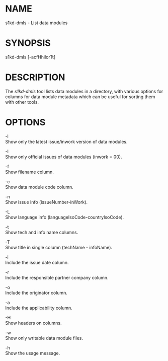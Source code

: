 NAME
====

s1kd-dmls - List data modules

SYNOPSIS
========

s1kd-dmls \[-acfHhilorTt\]

DESCRIPTION
===========

The *s1kd-dmls* tool lists data modules in a directory, with various options for columns for data module metadata which can be useful for sorting them with other tools.

OPTIONS
=======

-l  
Show only the latest issue/inwork version of data modules.

-I  
Show only official issues of data modules (inwork = 00).

-f  
Show filename column.

-c  
Show data module code column.

-n  
Show issue info (issueNumber-inWork).

-L  
Show language info (languageIsoCode-countryIsoCode).

-t  
Show tech and info name columns.

-T  
Show title in single column (techName - infoName).

-i  
Include the issue date column.

-r  
Include the responsible partner company column.

-o  
Include the originator column.

-a  
Include the applicability column.

-H  
Show headers on columns.

-w  
Show only writable data module files.

-h  
Show the usage message.
